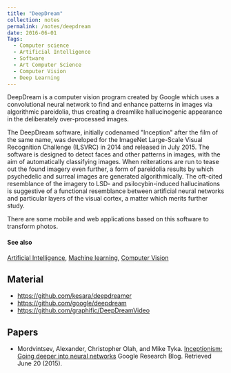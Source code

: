 ```yaml
---
title: "DeepDream"
collection: notes
permalink: /notes/deepdream
date: 2016-06-01
Tags:
  - Computer science
  - Artificial Intelligence
  - Software
  - Art Computer Science
  - Computer Vision
  - Deep Learning
---
```


DeepDream is a computer vision program created by Google which uses a convolutional neural network to find and enhance patterns in images via algorithmic pareidolia, thus creating a dreamlike hallucinogenic appearance in the deliberately over-processed images.

The DeepDream software, initially codenamed "Inception" after the film of the same name, was developed for the ImageNet Large-Scale Visual Recognition Challenge (ILSVRC) in 2014 and released in July 2015. The software is designed to detect faces and other patterns in images, with the aim of automatically classifying images.
When reiterations are run to tease out the found imagery even further, a form of pareidolia results by which psychedelic and surreal images are generated algorithmically. The oft-cited resemblance of the imagery to LSD- and psilocybin-induced hallucinations is suggestive of a functional resemblance between artificial neural networks and particular layers of the visual cortex, a matter which merits further study.

There are some mobile and web applications based on this software to transform photos.


#### See also
[Artificial Intelligence](/notes/artificial_intelligence), [Machine learning](/notes/machine_learning), [Computer Vision](/notes/computer_vision)


## Material
* https://github.com/kesara/deepdreamer
* https://github.com/google/deepdream
* https://github.com/graphific/DeepDreamVideo


## Papers
* Mordvintsev, Alexander, Christopher Olah, and Mike Tyka. [Inceptionism: Going deeper into neural networks](https://research.googleblog.com/2015/06/inceptionism-going-deeper-into-neural.html) Google Research Blog. Retrieved June 20 (2015).




